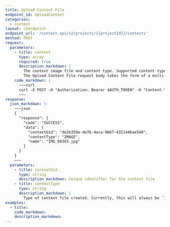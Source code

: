 ```yaml
---
title: Upload Context File
endpoint_id: UploadContext
categories:
  - context
layout: v2endpoint
endpoint_url: '/context-api/v2/projects/{{projectId}}/contexts'
method: POST
request:
  parameters:
    - title: content
      type: array
      required: true
      description_markdown: |
        The context image file and content type. Supported content types are `image/png` and `image/jpg` / `jpeg`.
        The Upload Context File request body takes the form of a multi-part post request. For example, in cURL, this might look like:
    code_markdown: |
      ~~~curl
      curl -X POST -H "Authorization: Bearer $AUTH_TOKEN" -H "Content-Type: multipart/form-data" -F "content=@image.png;type=image/png" "https://api.smartling.com/context-api/v2/projects/$PROJECT_ID/contexts"
      ~~~
response:
  json_markdown: |-
    ~~~json
    {
      "response": {
        "code": "SUCCESS",
        "data": {
          "contextUid": "de2b359a-de7b-4aca-9b67-4321446ae540",
          "contextType": "IMAGE",
          "name": "IMG_04383.jpg"
        }
      }
    }
    ~~~
  parameters:
    - title: contextUid
      type: string
      description_markdown: Unique identifier for the context file
    - title: contextType
      type: string
      description_markdown: |
        Type of context file created. Currently, this will always be `IMAGE` but support for more context types may be added in the future.
examples:
  - title:
    code_markdown:
    description_markdown:
---
```



